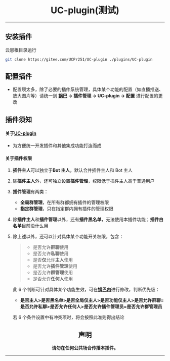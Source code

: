 <div align="center">

# **UC-plugin(测试)**

</div>

---

## 安装插件

云崽根目录运行

```Bash
git clone https://gitee.com/UCPr251/UC-plugin ./plugins/UC-plugin
```

## 配置插件

- 配置项太多，除了必要的插件系统管理，具体某个功能的配置（如直播推送、放大图片等）请统一到 **[锅巴](https://gitee.com/guoba-yunzai/guoba-plugin) → 插件管理 → UC-plugin → 配置** 进行配置的更改

## 插件须知

#### 关于[UC-plugin](#uc-plugin测试)

- 为方便统一开发插件和其他集成功能打造而成

#### 关于插件权限

1. **插件主人**可以独立于**Bot 主人**，默认合并插件主人和 Bot 主人
2. 除**插件主人**外，还可独立设置**插件管理**，权限低于插件主人高于普通用户
3. **插件管理**有两类：
   - **全局群管理**，在所有群都拥有插件的管理权限
   - **指定群管理**，只在指定群内拥有插件的管理权限
4. 除**插件主人**和**插件管理**以外，还有**插件黑名单**，无法使用本插件功能；**插件白名单**目前没什么用
5. 除上述以外，还可以针对具体某个功能开关权限，包含：

   > - 是否允许**群聊**使用
   > - 是否允许**私聊**使用
   > - 是否**仅**允许**主人**使用
   > - 是否允许**插件管理**使用
   > - 是否允许**群管理**使用
   > - 是否允许**任何人**使用

   此 6 个判断可针对具体某个功能生效，可在[**锅巴内**](#配置插件)进行修改，判断优先级：

   - **是否主人>是否黑名单>是否全局仅主人>是否功能仅主人>是否允许群聊=是否允许私聊>是否允许任何人>是否允许插件管理员=是否允许群管理员**

   若 6 个条件设置中有冲突项时，将会按照此准则得出结论

<div align="center">

## 声明

**请勿在任何公共场合传播本插件。**

</div>

---
